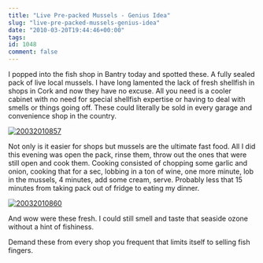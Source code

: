 ```yaml
---
title: "Live Pre-packed Mussels - Genius Idea"
slug: "live-pre-packed-mussels-genius-idea"
date: "2010-03-20T19:44:46+00:00"
tags:
id: 1048
comment: false
---
```


I popped into the fish shop in Bantry today and spotted these. A fully sealed pack of live local mussels. I have long lamented the lack of fresh shellfish in shops in Cork and now they have no excuse. All you need is a cooler cabinet with no need for special shellfish expertise or having to deal with smells or things going off. These could literally be sold in every garage and convenience shop in the country.

[![](https://s3-eu-west-1.amazonaws.com/conoroneill.com/wp-content/uploads/2010/03/20032010857-300x225.jpg "20032010857")](https://s3-eu-west-1.amazonaws.com/conoroneill.com/wp-content/uploads/2010/03/20032010857.jpg)

Not only is it easier for shops but mussels are the ultimate fast food. All I did this evening was open the pack, rinse them, throw out the ones that were still open and cook them. Cooking consisted of chopping some garlic and onion, cooking that for a sec, lobbing in a ton of wine, one more minute, lob in the mussels, 4 minutes, add some cream, serve. Probably less that 15 minutes from taking pack out of fridge to eating my dinner.

[![](https://s3-eu-west-1.amazonaws.com/conoroneill.com/wp-content/uploads/2010/03/20032010860-300x225.jpg "20032010860")](https://s3-eu-west-1.amazonaws.com/conoroneill.com/wp-content/uploads/2010/03/20032010860.jpg)

And wow were these fresh. I could still smell and taste that seaside ozone without a hint of fishiness.

Demand these from every shop you frequent that limits itself to selling fish fingers.
